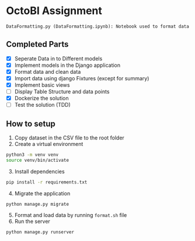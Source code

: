 # OctoBI Assignment

```
DataFormatting.py (DataFormatting.ipynb): Notebook used to format data
```

## Completed Parts

- [x] Seperate Data in to Different models
- [x] Implement models in the Django application
- [x] Format data and clean data
- [x] Import data using django Fixtures (except for summary)
- [x] Implement basic views
- [ ] Display Table Structure and data points
- [x] Dockerize the solution
- [ ] Test the solution (TDD)

## How to setup

1. Copy dataset in the CSV file to the root folder
2. Create a virtual environment

```bash
python3 -m venv venv
source venv/bin/activate
```

3. Install dependencies

```bash
pip install -r requirements.txt
```

4. Migrate the application

```
python manage.py migrate
```

5. Format and load data by running `format.sh` file
6. Run the server

```bash
python manage.py runserver
```
